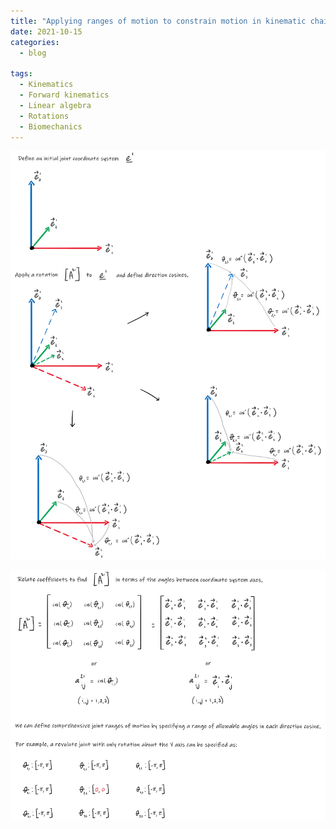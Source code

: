 ```yaml
---
title: "Applying ranges of motion to constrain motion in kinematic chains"
date: 2021-10-15
categories:
  - blog

tags:
  - Kinematics
  - Forward kinematics
  - Linear algebra
  - Rotations
  - Biomechanics
---
```




<p align="center">
  <img src="/assets/images/ROM-forward-kinematics/fig1.png" width="1200">
</p>

<p align="center">
  <img src="/assets/images/ROM-forward-kinematics/fig2.png" width="1200">
</p>

